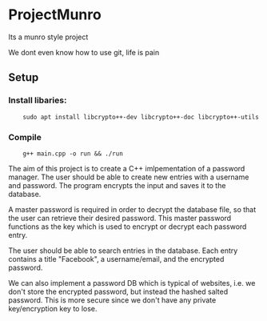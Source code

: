 # ProjectMunro
Its a munro style project

We dont even know how to use git, life is pain

## Setup

### Install libaries:

```
	sudo apt install libcrypto++-dev libcrypto++-doc libcrypto++-utils
```
### Compile

```
	g++ main.cpp -o run && ./run
```

The aim of this project is to create a C++ imlpementation
of a password manager. The user should be able to create new
entries with a username and password. The program encrypts 
the input and saves it to the database.

A master password is required in order to decrypt the database
file, so that the user can retrieve their desired password. This
master password functions as the key which is used to encrypt
or decrypt each password entry.

The user should be able to search entries in the database.
Each entry contains a title "Facebook", a username/email,
and the encrypted password.

We can also implement a password DB which is typical of websites,
i.e. we don't store the encrypted password, but instead the hashed
salted password. This is more secure since we don't have any private
key/encryption key to lose.
